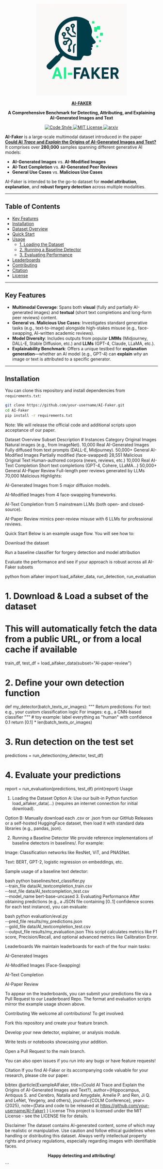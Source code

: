 <p align="center">
  <img src="images/ai-faker.png" alt="AI-Faker" width="300">
</p>
<p align="center">
  <a href="https://github.com/CosimoFang/AI-FAKER"><b>AI-FAKER</b></a>
</p>
<p align="center">
  <b>A Comprehensive Benchmark for Detecting, Attributing, and Explaining AI-Generated Images and Text</b>
</p>
<p align="center">
  <a href="https://github.com/CosimoFang/AI-Faker">
    <img src="https://img.shields.io/github/actions/workflow/status/your-username/AI-Faker/lint.yml?logo=githubactions&logoColor=white&label=Code%20Style" alt="Code Style"/>
  </a>
  <a href="https://github.com/your-username/AI-Faker/blob/main/LICENSE">
    <img src="https://img.shields.io/badge/License-MIT-blue.svg" alt="MIT License"/>
  </a>
  <a href="https://arxiv.org/abs/XXXXXXXX">
    <img src="https://img.shields.io/badge/arXiv-XXXXXXXX-b31b1b.svg" alt="arxiv"/>
  </a>
</p>

**AI-Faker** is a large-scale multimodal dataset introduced in the paper  
[**Could AI *Trace* and *Explain* the Origins of AI-Generated Images and Text?**](https://arxiv.org/abs/XXXXXXXX)  
It comprises over **280,000** samples spanning different generative AI models:
- **AI-Generated Images** vs. **AI-Modified Images**  
- **AI-Text Completion** vs. **AI-Generated Peer Reviews**  
- **General Use Cases** vs. **Malicious Use Cases**

AI-Faker is intended to be the go-to dataset for **model attribution**, **explanation**, and **robust forgery detection** across multiple modalities.

---

## Table of Contents
- [Key Features](#key-features)
- [Installation](#installation)
- [Dataset Overview](#dataset-overview)
- [Quick Start](#quick-start)
- [Usage](#usage)
  - [1. Loading the Dataset](#1-loading-the-dataset)
  - [2. Running a Baseline Detector](#2-running-a-baseline-detector)
  - [3. Evaluating Performance](#3-evaluating-performance)
- [Leaderboards](#leaderboards)
- [Contributing](#contributing)
- [Citation](#citation)
- [License](#license)

---

## Key Features

- **Multimodal Coverage**: Spans both **visual** (fully and partially AI-generated images) and **textual** (short text completions and long-form peer reviews) content.
- **General vs. Malicious Use Cases**: Investigates standard generative tasks (e.g., text-to-image) alongside high-stakes misuse (e.g., face-swapping, AI-written academic reviews).
- **Model Diversity**: Includes outputs from popular **LMMs** (Midjourney, DALL-E, Stable Diffusion, etc.) and **LLMs** (GPT-4, Claude, LLaMA, etc.).
- **Explainability Benchmark**: Offers a unique testbed for **explanation generation**—whether an AI model (e.g., GPT-4) can **explain** *why* an image or text is attributed to a specific generator.

---

## Installation

You can clone this repository and install dependencies from `requirements.txt`:
```bash
git clone https://github.com/your-username/AI-Faker.git
cd AI-Faker
pip install -r requirements.txt
```
Note: We will release the official code and additional scripts upon acceptance of our paper.

Dataset Overview
Subset	Description	# Instances	Category
Original Images	Natural images (e.g., from ImageNet).	10,000	Real
AI-Generated Images	Fully diffused from text prompts (DALL-E, Midjourney).	50,000+	General
AI-Modified Images	Partially modified (face-swapped)	28,551	Malicious
Original Text	Human-authored corpora (news, reviews, etc.)	10,000	Real
AI-Text Completion	Short text completions (GPT-4, Cohere, LLaMA...)	50,000+	General
AI-Paper Review	Full-length peer reviews generated by LLMs	70,000	Malicious
Highlights:

AI-Generated Images from 5 major diffusion models.

AI-Modified Images from 4 face-swapping frameworks.

AI-Text Completion from 5 mainstream LLMs (both open- and closed-source).

AI-Paper Review mimics peer-review misuse with 6 LLMs for professional reviews.

Quick Start
Below is an example usage flow. You will see how to:

Download the dataset

Run a baseline classifier for forgery detection and model attribution

Evaluate the performance and see if your approach is robust across all AI-Faker subsets

python
from aifaker import load_aifaker_data, run_detection, run_evaluation

# 1. Download & Load a subset of the dataset
# This will automatically fetch the data from a public URL, or from a local cache if available
train_df, test_df = load_aifaker_data(subset="AI-paper-review")

# 2. Define your own detection function
def my_detector(batch_texts_or_images):
    """
    Return predictions:
    For text: e.g., your custom classification logic
    For images: e.g., a CNN-based classifier
    """
    # toy example: label everything as "human" with confidence 0.1
    return [0.1] * len(batch_texts_or_images)

# 3. Run detection on the test set
predictions = run_detection(my_detector, test_df)

# 4. Evaluate your predictions
report = run_evaluation(predictions, test_df)
print(report)
Usage
1. Loading the Dataset
Option A: Use our built-in Python function load_aifaker_data(...) (requires an internet connection for initial download).

Option B: Manually download each .csv or .json from our GitHub Releases or a self-hosted HuggingFace dataset, then load it with standard data libraries (e.g., pandas, json).

2. Running a Baseline Detector
We provide reference implementations of baseline detectors in baselines/. For example:

Image: Classification networks like ResNet, ViT, and PNASNet.

Text: BERT, GPT-2, logistic regression on embeddings, etc.

Sample usage of a baseline text detector:

bash
python baselines/text_classifier.py \
  --train_file data/AI_textcompletion_train.csv \
  --test_file data/AI_textcompletion_test.csv \
  --model_name bert-base-uncased
3. Evaluating Performance
After obtaining predictions (e.g., a JSON file containing [0..1] confidence scores for each test instance), you can evaluate:

bash
python evaluation/eval.py \
  --pred_file results/my_predictions.json \
  --gold_file data/AI_textcompletion_test.csv \
  --output_file results/my_evaluation.json
This script calculates metrics like F1 score, Precision/Recall, and optional advanced metrics like Calibration Error.

Leaderboards
We maintain leaderboards for each of the four main tasks:

AI-Generated Images

AI-Modified Images (Face-Swapping)

AI-Text Completion

AI-Paper Review

To appear on the leaderboards, you can submit your predictions file via a Pull Request to our Leaderboard Repo. The format and evaluation scripts mirror the example usage shown above.

Contributing
We welcome all contributions! To get involved:

Fork this repository and create your feature branch.

Develop your new detector, explainer, or analysis module.

Write tests or notebooks showcasing your addition.

Open a Pull Request to the main branch.

You can also open issues if you run into any bugs or have feature requests!

Citation
If you find AI-Faker or its accompanying code valuable for your research, please cite our paper:

bibtex
@article{ExampleAIFaker,
  title={Could AI Trace and Explain the Origins of AI-Generated Images and Text?},
  author={Hippocampus, Antiquus S. and Cerebro, Natalia and Amygdale, Amelie P. and Ren, Ji Q. and LeNet, Yevgeny, and others},
  journal={COLM Conference},
  year={2025},
  note={Data and code to be released at https://github.com/your-username/AI-Faker}
}
License
This project is licensed under the MIT License - see the LICENSE file for details.

Disclaimer
The dataset contains AI-generated content, some of which may be realistic or manipulative. Use caution and follow ethical guidelines when handling or distributing this dataset. Always verify intellectual property rights and privacy regulations, especially regarding images with identifiable faces.

<p align="center"> <b>Happy detecting and attributing!</b> </p> ```
